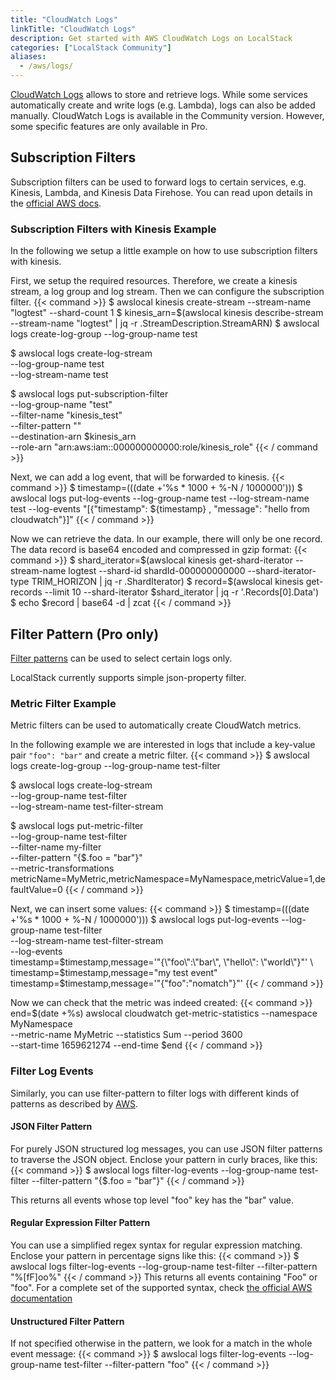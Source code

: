 ```yaml
---
title: "CloudWatch Logs"
linkTitle: "CloudWatch Logs"
description: Get started with AWS CloudWatch Logs on LocalStack
categories: ["LocalStack Community"]
aliases:
  - /aws/logs/
---
```


[CloudWatch Logs](https://docs.aws.amazon.com/cloudwatch/index.html) allows to store and retrieve logs. While some services automatically create and write logs (e.g. Lambda), logs can also be added manually. 
CloudWatch Logs is available in the Community version. However, some specific features are only available in Pro.

## Subscription Filters
Subscription filters can be used to forward logs to certain services, e.g. Kinesis, Lambda, and Kinesis Data Firehose. You can read upon details in the [official AWS docs](https://docs.aws.amazon.com/AmazonCloudWatch/latest/logs/SubscriptionFilters.html).

### Subscription Filters with Kinesis Example
In the following we setup a little example on how to use subscription filters with kinesis.

First, we setup the required resources. Therefore, we create a kinesis stream, a log group and log stream. Then we can configure the subscription filter. 
{{< command >}}
$ awslocal kinesis create-stream --stream-name "logtest" --shard-count 1
$ kinesis_arn=$(awslocal kinesis describe-stream --stream-name "logtest" | jq -r .StreamDescription.StreamARN)
$ awslocal logs create-log-group --log-group-name test

$ awslocal logs create-log-stream \
	--log-group-name test \
	--log-stream-name test

$ awslocal logs put-subscription-filter \
    --log-group-name "test" \
    --filter-name "kinesis_test" \
    --filter-pattern "" \
    --destination-arn $kinesis_arn \
    --role-arn "arn:aws:iam::000000000000:role/kinesis_role"
{{< / command >}}

Next, we can add a log event, that will be forwarded to kinesis.
{{< command >}}
$ timestamp=$(($(date +'%s * 1000 + %-N / 1000000')))
$ awslocal logs put-log-events --log-group-name test --log-stream-name test --log-events "[{\"timestamp\": ${timestamp} , \"message\": \"hello from cloudwatch\"}]"
{{< / command >}}

Now we can retrieve the data. In our example, there will only be one record. The data record is base64 encoded and compressed in gzip format:
{{< command >}}
$ shard_iterator=$(awslocal kinesis get-shard-iterator --stream-name logtest --shard-id shardId-000000000000 --shard-iterator-type TRIM_HORIZON | jq -r .ShardIterator)
$ record=$(awslocal kinesis get-records --limit 10 --shard-iterator $shard_iterator | jq -r '.Records[0].Data')
$ echo $record | base64 -d | zcat
{{< / command >}}

## Filter Pattern (Pro only)
[Filter patterns](https://docs.aws.amazon.com/AmazonCloudWatch/latest/logs/FilterAndPatternSyntax.html) can be used to select certain logs only. 

LocalStack currently supports simple json-property filter.

### Metric Filter Example
Metric filters can be used to automatically create CloudWatch metrics. 

In the following example we are interested in logs that include a key-value pair `"foo": "bar"` and create a metric filter. 
{{< command >}}
$ awslocal logs create-log-group --log-group-name test-filter

$ awslocal logs create-log-stream \
	--log-group-name test-filter \
	--log-stream-name test-filter-stream

$ awslocal logs put-metric-filter \
  --log-group-name test-filter \
  --filter-name my-filter \
  --filter-pattern "{$.foo = \"bar\"}" \
  --metric-transformations \
  metricName=MyMetric,metricNamespace=MyNamespace,metricValue=1,defaultValue=0
{{< / command >}}

Next, we can insert some values:
{{< command >}}
$ timestamp=$(($(date +'%s * 1000 + %-N / 1000000')))
$ awslocal logs put-log-events --log-group-name test-filter \
   --log-stream-name test-filter-stream \
   --log-events \
    timestamp=$timestamp,message='"{\"foo\":\"bar\", \"hello\": \"world\"}"' \
    timestamp=$timestamp,message="my test event" \
    timestamp=$timestamp,message='"{\"foo\":\"nomatch\"}"'
{{< / command >}}

Now we can check that the metric was indeed created:
{{< command >}}
end=$(date +%s)
awslocal cloudwatch get-metric-statistics --namespace MyNamespace \
    --metric-name MyMetric --statistics Sum  --period 3600 \
    --start-time 1659621274 --end-time $end
{{< / command >}}

### Filter Log Events
Similarly, you can use filter-pattern to filter logs with different kinds of patterns as described by [AWS](https://docs.aws.amazon.com/AmazonCloudWatch/latest/logs/FilterAndPatternSyntax.html).

#### JSON Filter Pattern
For purely JSON structured log messages, you can use JSON filter patterns to traverse the JSON object.
Enclose your pattern in curly braces, like this: 
{{< command >}}
$ awslocal logs filter-log-events --log-group-name test-filter --filter-pattern "{$.foo = \"bar\"}"
{{< / command >}}

This returns all events whose top level "foo" key has the "bar" value.

#### Regular Expression Filter Pattern
You can use a simplified regex syntax for regular expression matching.
Enclose your pattern in percentage signs like this:
{{< command >}}
$ awslocal logs filter-log-events --log-group-name test-filter --filter-pattern "\%[fF]oo\%"
{{< / command >}}
This returns all events containing "Foo" or "foo".
For a complete set of the supported syntax, check [the official AWS documentation](https://docs.aws.amazon.com/AmazonCloudWatch/latest/logs/FilterAndPatternSyntax.html#regex-expressions)

#### Unstructured Filter Pattern
If not specified otherwise in the pattern, we look for a match in the whole event message:
{{< command >}}
$ awslocal logs filter-log-events --log-group-name test-filter --filter-pattern "foo"
{{< / command >}}
